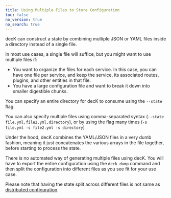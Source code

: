 ```yaml
---
title: Using Multiple Files to Store Configuration
toc: false
no_version: true
no_search: true
---
```


decK can construct a state by combining multiple JSON or YAML files inside a
directory instead of a single file.

In most use cases, a single file will suffice, but you might want to use
multiple files if:
- You want to organize the files for each service. In this case, you
  can have one file per service, and keep the service, its associated routes,
  plugins, and other entities in that file.
- You have a large configuration file and want to break it down into smaller
  digestible chunks.

You can specify an entire directory for decK to consume using the `--state`
flag.

You can also specify multiple files using comma-separated syntax (`--state file.yml,file2.yml,directory`),
or by using the flag many times (`-s file.yml -s file2.yml -s directory`)

Under the hood, decK combines the YAML/JSON files in a very dumb fashion,
meaning it just concatenates the various arrays in the file together, before
starting to process the state.

There is no automated way of generating multiple files using decK. You will
have to export the entire configuration using the `deck dump` command and then
split the configuration into different files as you see fit for your use case.


Please note that having the state split across different files is not same
as [distributed configuration](/deck/guides/distributed-configuration).
